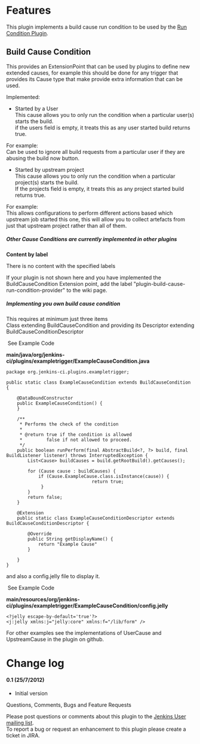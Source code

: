 # Features

This plugin implements a build cause run condition to be used by the
[Run Condition
Plugin](http://localhost:8085/display/JENKINS/Run+Condition+Plugin).

## Build Cause Condition

This provides an ExtensionPoint that can be used by plugins to define
new extended causes, for example this should be done for any trigger
that provides its Cause type that make provide extra information that
can be used.

Implemented:

-   Started by a User  
    This cause allows you to only run the condition when a particular
    user(s) starts the build.  
    if the users field is empty, it treats this as any user started
    build returns true.

For example:  
Can be used to ignore all build requests from a particular user if they
are abusing the build now button.

-   Started by upstream project  
    This cause allows you to only run the condition when a particular
    project(s) starts the build.  
    If the projects field is empty, it treats this as any project
    started build returns true.

For example:  
This allows configurations to perform different actions based which
upstream job started this one, this will allow you to collect artefacts
from just that upstream project rather than all of them.

##### Other Cause Conditions are currently implemented in other plugins

**Content by label**

There is no content with the specified labels

If your plugin is not shown here and you have implemented the
BuildCauseCondition Extension point, add the label
"plugin-build-cause-run-condition-provider" to the wiki page.

##### Implementing you own build cause condition

This requires at minimum just three items  
Class extending BuildCauseCondition and providing its Descriptor
extending BuildCauseConditionDescriptor  

 See Example Code

**main/java/org/jenkins-ci/plugins/exampletrigger/ExampleCauseCondition.java**

``` syntaxhighlighter-pre
package org.jenkins-ci.plugins.exampletrigger;

public static class ExampleCauseCondition extends BuildCauseCondition {

    @DataBoundConstructor
    public ExampleCauseCondition() {
    }

    /**
     * Performs the check of the condition
     *
     * @return true if the condition is allowed
     *         false if not allowed to proceed.
     */
    public boolean runPerform(final AbstractBuild<?, ?> build, final BuildListener listener) throws InterruptedException {
        List<Cause> buildCauses = build.getRootBuild().getCauses();

        for (Cause cause : buildCauses) {
            if (Cause.ExampleCause.class.isInstance(cause)) {
                                return true;
             }
        }
        return false;
    }

    @Extension
    public static class ExampleCauseConditionDescriptor extends BuildCauseConditionDescriptor {

        @Override
        public String getDisplayName() {
            return "Example Cause"
        }
        
    }
}
```

and also a config.jelly file to display it.

 See Example Code

**main/resources/org/jenkins-ci/plugins/exampletrigger/ExampleCauseCondition/config.jelly**

``` syntaxhighlighter-pre
<?jelly escape-by-default='true'?>
<j:jelly xmlns:j="jelly:core" xmlns:f="/lib/form" />
```

For other examples see the implementations of UserCause and
UpstreamCause in the plugin on github.

# Change log

#### 0.1 (25/7/2012)

-   Initial version

Questions, Comments, Bugs and Feature Requests

Please post questions or comments about this plugin to the [Jenkins User
mailing list](http://jenkins-ci.org/content/mailing-lists).  
To report a bug or request an enhancement to this plugin please create a
ticket in JIRA.
